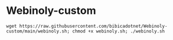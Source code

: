 # Webinoly-custom
```
wget https://raw.githubusercontent.com/bibicadotnet/Webinoly-custom/main/webinoly.sh; chmod +x webinoly.sh; ./webinoly.sh
```
